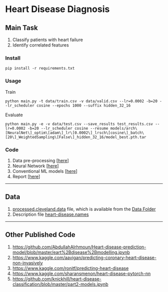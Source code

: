 # Heart Disease Diagnosis

## Main Task
1. Classify patients with heart failure
2. Identify correlated features

### Install
```
pip install -r requirements.txt
```

### Usage
Train

```
python main.py -t data/train.csv -v data/valid.csv --lr=0.0002 -b=20 --lr_scheduler cosine --epochs 1000 --suffix hidden_32_16
```

Evaluate

```
python main.py -e -v data/test.csv --save_results test_results.csv --lr=0.0002 -b=20 --lr_scheduler cosine --resume models/arch\[NeuralNet\]_optim\[adam\]_lr\[0.0002\]_lrsch\[cosine\]_batch\[20\]_WeightedSampling\[False\]_hidden_32_16/model_best.pth.tar
```

### Code
1. Data pre-processing [[here](notebooks/data_preprocessing.ipynb)] 
2. Neural Network [[here](main.py)]
3. Conventional ML models [[here](notebooks/test_ml.ipynb)]
4. Report [[here](docs/Heart_disease_processed_cleveland_solution_Amir.pdf)]

---
## Data
1. [processed.cleveland.data](https://archive.ics.uci.edu/ml/machine-learning-databases/heart-disease/processed.cleveland.data) 
file, which is available from the [Data Folder](https://archive.ics.uci.edu/ml/datasets/Heart+Disease)
2. Description file 
[heart-disease.names](https://archive.ics.uci.edu/ml/machine-learning-databases/heart-disease/heart-disease.names)


---
## Other Published Code 

1. https://github.com/AbdullahAlrhmoun/Heart-disease-prediction-model/blob/master/eart%2Bdisease%2Bmodelling.ipynb
2. https://www.kaggle.com/aavigan/predicting-coronary-heart-disease-non-invasively
3. https://www.kaggle.com/ronitf/predicting-heart-disease
4. https://www.kaggle.com/sharansmenon/heart-disease-pytorch-nn 
5. https://github.com/knickhill/heart-disease-classification/blob/master/part2-models.ipynb